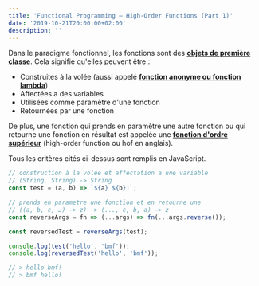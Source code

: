 ```yaml
---
title: 'Functional Programming — High-Order Functions (Part 1)'
date: '2019-10-21T20:00:00+02:00'
description: ''
---
```


Dans le paradigme fonctionnel, les fonctions sont des **[objets de première classe](https://fr.wikipedia.org/wiki/Objet_de_premi%C3%A8re_classe)**. Cela signifie qu'elles peuvent être :

- Construites à la volée (aussi appelé **[fonction anonyme ou fonction lambda](https://fr.wikipedia.org/wiki/Fonction_anonyme)**)
- Affectées a des variables
- Utilisées comme paramètre d'une fonction
- Retournées par une fonction

De plus, une fonction qui prends en paramètre une autre fonction ou qui retourne une fonction en résultat est appelée une **[fonction d'ordre supérieur](https://fr.wikipedia.org/wiki/Fonction_d%27ordre_sup%C3%A9rieur)** (high-order function ou hof en anglais).

Tous les critères cités ci-dessus sont remplis en JavaScript.

```js
// construction à la volée et affectation a une variable
// (String, String) -> String
const test = (a, b) => `${a} ${b}!`;

// prends en parametre une fonction et en retourne une
// ((a, b, c, …) -> z) -> (..., c, b, a) -> z
const reverseArgs = fn => (...args) => fn(...args.reverse());

const reversedTest = reverseArgs(test);

console.log(test('hello', 'bmf'));
console.log(reversedTest('hello', 'bmf'));

// > hello bmf!
// > bmf hello!
```
